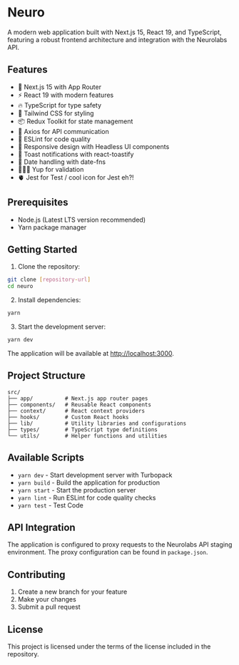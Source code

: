 # Neuro

A modern web application built with Next.js 15, React 19, and TypeScript, featuring a robust frontend architecture and integration with the Neurolabs API.

## Features

- 🚀 Next.js 15 with App Router
- ⚡ React 19 with modern features
- 🔥 TypeScript for type safety
- 🎨 Tailwind CSS for styling
- 📦 Redux Toolkit for state management
- 🔄 Axios for API communication
- 🎯 ESLint for code quality
- 📱 Responsive design with Headless UI components
- 🔔 Toast notifications with react-toastify
- 📅 Date handling with date-fns
- 🕵🏾‍♂️ Yup for validation
- 🫀 Jest for Test / cool icon for Jest eh?!

## Prerequisites

- Node.js (Latest LTS version recommended)
- Yarn package manager

## Getting Started

1. Clone the repository:

```bash
git clone [repository-url]
cd neuro
```

2. Install dependencies:

```bash
yarn
```

3. Start the development server:

```bash
yarn dev
```

The application will be available at [http://localhost:3000](http://localhost:3000).

## Project Structure

```
src/
├── app/          # Next.js app router pages
├── components/   # Reusable React components
├── context/      # React context providers
├── hooks/        # Custom React hooks
├── lib/          # Utility libraries and configurations
├── types/        # TypeScript type definitions
└── utils/        # Helper functions and utilities
```

## Available Scripts

- `yarn dev` - Start development server with Turbopack
- `yarn build` - Build the application for production
- `yarn start` - Start the production server
- `yarn lint` - Run ESLint for code quality checks
- `yarn test` - Test Code

## API Integration

The application is configured to proxy requests to the Neurolabs API staging environment. The proxy configuration can be found in `package.json`.

## Contributing

1. Create a new branch for your feature
2. Make your changes
3. Submit a pull request

## License

This project is licensed under the terms of the license included in the repository.
